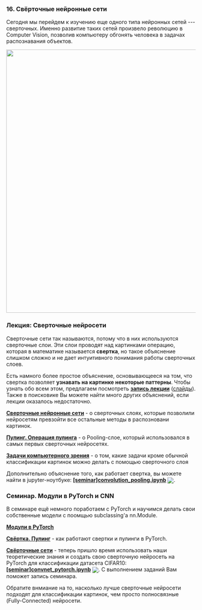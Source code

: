 
### 16. Свёрточные нейронные сети

Сегодня мы перейдем к изучению еще одного типа нейронных сетей --- сверточных. Именно развитие таких сетей произвело революцию в Computer Vision, позволив компьютеру обгонять человека в задачах распознавания объектов.

<p align=center>
  <img src="https://miro.medium.com/max/3288/1*uAeANQIOQPqWZnnuH-VEyw.jpeg" width=700>
</p>

### Лекция: Сверточные нейросети

Сверточные сети так называются, потому что в них используются сверточные слои. Эти слои проводят над картинками операцию, которая в математике называется **свертка**, но такое объяснение слишком сложно и не дает интуитивного понимания работы сверточных слоев. 

Есть намного более простое объяснение, основывающееся на том, что свертка позволяет **узнавать на картинке некоторые паттерны**. Чтобы узнать обо всем этом, предлагаем посмотреть [**запись лекции**](https://www.youtube.com/watch?v=Xq76hQHCkvQ) ([слайды](./Свёрточные%20нейронные%20сети.pptx)). Также в поисковике Вы можете найти много других объяснений, если лекции оказалось недостаточно.

[**Сверточные нейронные сети**](https://www.youtube.com/watch?v=HpKGv-kYurk) - о сверточных слоях, которые позволили нейросетям превзойти все остальные методы в распозновани картинок.

[**Пулинг. Операция пулинга**](https://www.youtube.com/watch?v=IxLuPHtZBTY) - о Pooling-слое, который использовался в самых первых сверточных нейросетях.

[**Задачи компьютерного зрения**](https://www.youtube.com/watch?v=3IPRcBIsgNA) - о том, какие задачи кроме обычной классификации картинок можно делать с помощью сверточного слоя

Дополнительно объяснение того, как работает свертка, вы можете найти в jupyter-ноутбуке: [**[seminar]convolution_pooling.ipynb**](./[seminar]convolution_pooling.ipynb) [<img src="https://colab.research.google.com/assets/colab-badge.svg" align="center">](https://colab.research.google.com/drive/11NKdnEYheG7j4Gs7uUzWC3kxDVYokWnG).

### Семинар. Модули в PyTorch и CNN

В семинаре ещё немного поработаем с PyTorch и научимся делать свои собственные модели с поомщью subclassing'a nn.Module.

[**Модули в PyTorch**](https://www.youtube.com/watch?v=0R65rYFZe6U)

[**Свёртка. Пулинг**](https://www.youtube.com/watch?v=6TMeFrRCJ_0) - как работают свертки и пулинги в PyTorch.

[**Свёрточные сети**](https://www.youtube.com/watch?v=xgVr9vISm8w) - теперь пришло время использовать наши теоретические знания и создать свою сверточную нейросеть на PyTorch для классификации датасета CIFAR10: [**[seminar]convnet_pytorch.ipynb**](./[seminar]convnet_pytorch.ipynb) [<img src="https://colab.research.google.com/assets/colab-badge.svg" align="center">](https://colab.research.google.com/drive/1zytk-SjEzVg_kXiiynlSgVKu8Yd1Ckgh). С выполнением заданий Вам поможет запись семинара. 

Обратите внмиание на то, насколько лучше сверточные нейросети подходят для классификации картинок, чем просто полносвязные (Fully-Connected) нейросети.
